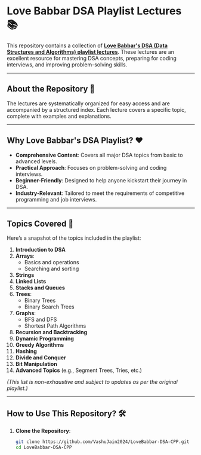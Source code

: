 # Love Babbar DSA Playlist Lectures 📚

This repository contains a collection of **[Love Babbar's DSA (Data Structures and Algorithms) playlist lectures](https://www.youtube.com/playlist?list=PLDzeHZWIZsTryvtXdMr6rPh4IDexB5NIA)**. These lectures are an excellent resource for mastering DSA concepts, preparing for coding interviews, and improving problem-solving skills.

---

## About the Repository 📖

The lectures are systematically organized for easy access and are accompanied by a structured index. Each lecture covers a specific topic, complete with examples and explanations.

---

## Why Love Babbar's DSA Playlist? ❤️

- **Comprehensive Content**: Covers all major DSA topics from basic to advanced levels.
- **Practical Approach**: Focuses on problem-solving and coding interviews.
- **Beginner-Friendly**: Designed to help anyone kickstart their journey in DSA.
- **Industry-Relevant**: Tailored to meet the requirements of competitive programming and job interviews.

---

## Topics Covered 📝

Here’s a snapshot of the topics included in the playlist:

1. **Introduction to DSA**
2. **Arrays**:
   - Basics and operations
   - Searching and sorting
3. **Strings**
4. **Linked Lists**
5. **Stacks and Queues**
6. **Trees**:
   - Binary Trees
   - Binary Search Trees
7. **Graphs**:
   - BFS and DFS
   - Shortest Path Algorithms
8. **Recursion and Backtracking**
9. **Dynamic Programming**
10. **Greedy Algorithms**
11. **Hashing**
12. **Divide and Conquer**
13. **Bit Manipulation**
14. **Advanced Topics** (e.g., Segment Trees, Tries, etc.)

*(This list is non-exhaustive and subject to updates as per the original playlist.)*

---

## How to Use This Repository? 🛠️

1. **Clone the Repository**:
   ```bash
   git clone https://github.com/VashuJain2024/LoveBabbar-DSA-CPP.git
   cd LoveBabbar-DSA-CPP